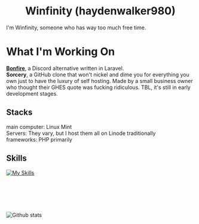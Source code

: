 <p align="center">
</p>
<h1 align="center">Winfinity (haydenwalker980)</h1>
I'm Winfinity, someone who has way too much free time. 

# What I'm Working On
[**Bonfire**](https://sorcery.i.windevstudios.com/BonfireTeam/Bonfire), a Discord alternative written in Laravel.  
**Sorcery**, a GitHub clone that won't nickel and dime you for everything you own just to have the luxury of self hosting. Made by a small business owner who thought their GHES quote was fucking ridiculous. TBL, it's still in early development stages. 

## Stacks
main computer: Linux Mint  
Servers: They vary, but I host them all on Linode traditionally  
frameworks: PHP primarily

## Skills
[![My Skills](https://skillicons.dev/icons?i=js,html,css,pr,php,mysql,linux,ae,azure,ps,bash,bootstrap,ruby,rails,laravel,mongodb)](https://skillicons.dev)

</p>

<br />
<br />
<br />
<br />

![Github stats](https://github-readme-stats.vercel.app/api?username=haydenwalker980&count_private=true&show_icons=true&include_all_commits=true)
